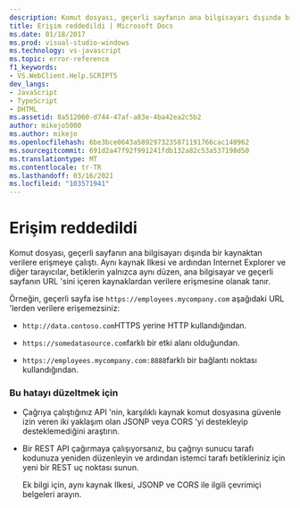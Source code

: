 ```yaml
---
description: Komut dosyası, geçerli sayfanın ana bilgisayarı dışında bir kaynaktan verilere erişmeye çalıştı.
title: Erişim reddedildi | Microsoft Docs
ms.date: 01/18/2017
ms.prod: visual-studio-windows
ms.technology: vs-javascript
ms.topic: error-reference
f1_keywords:
- VS.WebClient.Help.SCRIPT5
dev_langs:
- JavaScript
- TypeScript
- DHTML
ms.assetid: 8a512060-d744-47af-a83e-4ba42ea2c5b2
author: mikejo5000
ms.author: mikejo
ms.openlocfilehash: 6be3bce0643a5892973235871191766cac140962
ms.sourcegitcommit: 691d2a47f92f991241fdb132a82c53a537198d50
ms.translationtype: MT
ms.contentlocale: tr-TR
ms.lasthandoff: 03/16/2021
ms.locfileid: "103571941"
---
```

# <a name="access-is-denied"></a>Erişim reddedildi
Komut dosyası, geçerli sayfanın ana bilgisayarı dışında bir kaynaktan verilere erişmeye çalıştı. Aynı kaynak Ilkesi ve ardından Internet Explorer ve diğer tarayıcılar, betiklerin yalnızca aynı düzen, ana bilgisayar ve geçerli sayfanın URL 'sini içeren kaynaklardan verilere erişmesine olanak tanır.  
  
 Örneğin, geçerli sayfa ise `https://employees.mycompany.com` aşağıdaki URL 'lerden verilere erişemezsiniz:  
  
- `http://data.contoso.com`HTTPS yerine HTTP kullandığından.  
  
- `https://somedatasource.com`farklı bir etki alanı olduğundan.  
  
- `https://employees.mycompany.com:8888`farklı bir bağlantı noktası kullandığından.  
  
### <a name="to-correct-this-error"></a>Bu hatayı düzeltmek için  
  
- Çağrıya çalıştığınız API 'nin, karşılıklı kaynak komut dosyasına güvenle izin veren iki yaklaşım olan JSONP veya CORS 'yi destekleyip desteklemediğini araştırın.  
  
- Bir REST API çağırmaya çalışıyorsanız, bu çağrıyı sunucu tarafı kodunuza yeniden düzenleyin ve ardından istemci tarafı betikleriniz için yeni bir REST uç noktası sunun.  
  
     Ek bilgi için, aynı kaynak Ilkesi, JSONP ve CORS ile ilgili çevrimiçi belgeleri arayın.
